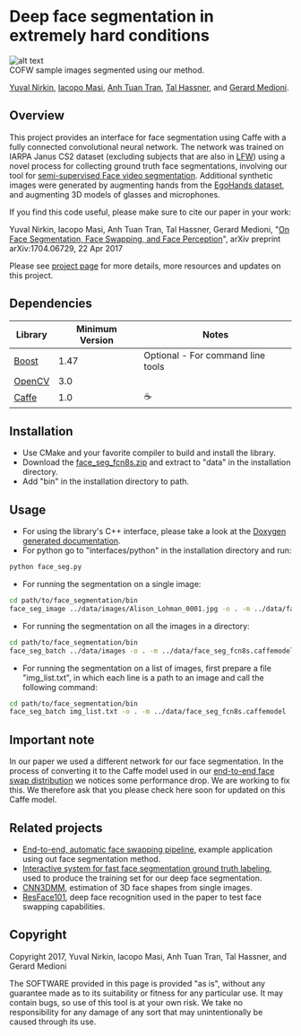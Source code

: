 # Deep face segmentation in extremely hard conditions
![alt text](https://yuvalnirkin.github.io/assets/img/projects/face_segmentation/face_segmentation_samples.jpg "Samples")  
COFW sample images segmented using our method.

[Yuval Nirkin](http://www.nirkin.com/), [Iacopo Masi](http://www-bcf.usc.edu/~iacopoma/), [Anh Tuan Tran](https://sites.google.com/site/anhttranusc/), [Tal Hassner](http://www.openu.ac.il/home/hassner/), and [Gerard Medioni](http://iris.usc.edu/people/medioni/index.html).

## Overview
This project provides an interface for face segmentation using Caffe with a fully connected convolutional neural network.
The network was trained on IARPA Janus CS2 dataset (excluding subjects that are also in [LFW](http://vis-www.cs.umass.edu/lfw/)) using a novel process for collecting ground truth face segmentations, involving our tool for [semi-supervised Face video segmentation](https://github.com/YuvalNirkin/face_video_segment). Additional synthetic images were generated by augmenting hands from the [EgoHands dataset](http://vision.soic.indiana.edu/projects/egohands/), and augmenting 3D models of glasses and microphones.

If you find this code useful, please make sure to cite our paper in your work:

Yuval Nirkin, Iacopo Masi, Anh Tuan Tran, Tal Hassner, Gerard Medioni, "[On Face Segmentation, Face Swapping, and Face Perception](https://arxiv.org/abs/1704.06729)", arXiv preprint arXiv:1704.06729, 22 Apr 2017

Please see [project page](http://www.openu.ac.il/home/hassner/projects/faceswap/) for more details, more resources and updates on this project.

## Dependencies
| Library                                                            | Minimum Version | Notes                                    |
|--------------------------------------------------------------------|-----------------|------------------------------------------|
| [Boost](http://www.boost.org/)                                     | 1.47            |Optional - For command line tools         |
| [OpenCV](http://opencv.org/)                                       | 3.0             |                                          |
| [Caffe](https://github.com/BVLC/caffe)                             | 1.0             |☕️                                        |

## Installation
- Use CMake and your favorite compiler to build and install the library.
- Download the [face_seg_fcn8s.zip](https://github.com/YuvalNirkin/face_segmentation/releases/download/1.0/face_seg_fcn8s.zip) and extract to "data" in the installation directory.
- Add "bin" in the installation directory to path.

## Usage
- For using the library's C++ interface, please take a look at the [Doxygen generated documentation](https://yuvalnirkin.github.io/projects/face_segmentation/).
- For python go to "interfaces/python" in the installation directory and run:
```BASH
python face_seg.py
```
- For running the segmentation on a single image:
```BASH
cd path/to/face_segmentation/bin
face_seg_image ../data/images/Alison_Lohman_0001.jpg -o . -m ../data/face_seg_fcn8s.caffemodel -d ../data/face_seg_fcn8s_deploy.prototxt
```
- For running the segmentation on all the images in a directory:
```BASH
cd path/to/face_segmentation/bin
face_seg_batch ../data/images -o . -m ../data/face_seg_fcn8s.caffemodel -d ../data/face_seg_fcn8s_deploy.prototxt
```
- For running the segmentation on a list of images, first prepare a file "img_list.txt", in which each line is a path to an image and call the following command:
```BASH
cd path/to/face_segmentation/bin
face_seg_batch img_list.txt -o . -m ../data/face_seg_fcn8s.caffemodel -d ../data/face_seg_fcn8s_deploy.prototxt
```

## Important note
In our paper we used a different network for our face segmentation. In the process of converting it to the Caffe model used in our [end-to-end face swap distribution](https://github.com/YuvalNirkin/face_swap) we notices some performance drop. We are working to fix this. We therefore ask that you please check here soon for updated on this Caffe model. 


## Related projects
- [End-to-end, automatic face swapping pipeline](https://github.com/YuvalNirkin/face_swap), example application using out face segmentation method.
- [Interactive system for fast face segmentation ground truth labeling](https://github.com/YuvalNirkin/face_video_segment), used to produce the training set for our deep face segmentation.
- [CNN3DMM](http://www.openu.ac.il/home/hassner/projects/CNN3DMM/), estimation of 3D face shapes from single images.
- [ResFace101](http://www.openu.ac.il/home/hassner/projects/augmented_faces/), deep face recognition used in the paper to test face swapping capabilities. 

## Copyright
Copyright 2017, Yuval Nirkin, Iacopo Masi, Anh Tuan Tran, Tal Hassner, and Gerard Medioni 

The SOFTWARE provided in this page is provided "as is", without any guarantee made as to its suitability or fitness for any particular use. It may contain bugs, so use of this tool is at your own risk. We take no responsibility for any damage of any sort that may unintentionally be caused through its use.
